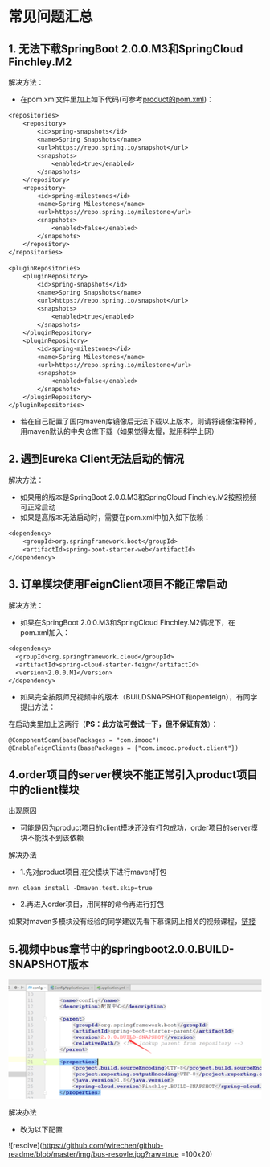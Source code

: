# 常见问题汇总

## 1. 无法下载SpringBoot 2.0.0.M3和SpringCloud Finchley.M2

解决方法：
+ 在pom.xml文件里加上如下代码(可参考[product的pom.xml](https://gitlab-demo.com/SpringCloud_Sell/product/blob/master/pom.xml))：

```
<repositories>
	<repository>
		<id>spring-snapshots</id>
		<name>Spring Snapshots</name>
		<url>https://repo.spring.io/snapshot</url>
		<snapshots>
			<enabled>true</enabled>
		</snapshots>
	</repository>
	<repository>
		<id>spring-milestones</id>
		<name>Spring Milestones</name>
		<url>https://repo.spring.io/milestone</url>
		<snapshots>
			<enabled>false</enabled>
		</snapshots>
	</repository>
</repositories>

<pluginRepositories>
	<pluginRepository>
		<id>spring-snapshots</id>
		<name>Spring Snapshots</name>
		<url>https://repo.spring.io/snapshot</url>
		<snapshots>
			<enabled>true</enabled>
		</snapshots>
	</pluginRepository>
	<pluginRepository>
		<id>spring-milestones</id>
		<name>Spring Milestones</name>
		<url>https://repo.spring.io/milestone</url>
		<snapshots>
			<enabled>false</enabled>
		</snapshots>
	</pluginRepository>
</pluginRepositories>
```

+ 若在自己配置了国内maven库镜像后无法下载以上版本，则请将镜像注释掉，用maven默认的中央仓库下载（如果觉得太慢，就用科学上网）


## 2. 遇到Eureka Client无法启动的情况

解决方法：
+ 如果用的版本是SpringBoot 2.0.0.M3和SpringCloud Finchley.M2按照视频可正常启动
+ 如果是高版本无法启动时，需要在pom.xml中加入如下依赖：

```
<dependency>
    <groupId>org.springframework.boot</groupId>
    <artifactId>spring-boot-starter-web</artifactId>
</dependency>
```

## 3. 订单模块使用FeignClient项目不能正常启动

解决方法：
+ 如果在SpringBoot 2.0.0.M3和SpringCloud Finchley.M2情况下，在pom.xml加入：

```
<dependency>
  <groupId>org.springframework.cloud</groupId>
  <artifactId>spring-cloud-starter-feign</artifactId>
  <version>2.0.0.M1</version>
</dependency>
```

+ 如果完全按照师兄视频中的版本（BUILDSNAPSHOT和openfeign），有同学提出方法：

在启动类里加上这两行（**PS：此方法可尝试一下，但不保证有效**）：
```
@ComponentScan(basePackages = "com.imooc")
@EnableFeignClients(basePackages = {"com.imooc.product.client"})
```


## 4.order项目的server模块不能正常引入product项目中的client模块
出现原因
+ 可能是因为product项目的client模块还没有打包成功，order项目的server模块不能找不到该依赖


解决办法
+ 1.先对product项目,在父模块下进行maven打包
```
mvn clean install -Dmaven.test.skip=true
```
+ 2.再进入order项目，用同样的命令再进行打包

如果对maven多模块没有经验的同学建议先看下慕课网上相关的视频课程，[链接](https://www.imooc.com/video/16354)

## 5.视频中bus章节中的springboot2.0.0.BUILD-SNAPSHOT版本
![issue](https://raw.githubusercontent.com/wirechen/github-readme/master/img/bus-build.png)

解决办法
+ 改为以下配置  

![resolve](https://github.com/wirechen/github-readme/blob/master/img/bus-resovle.jpg?raw=true =100x20)